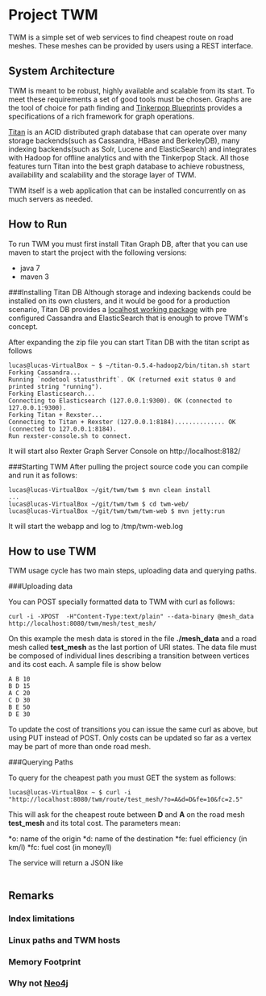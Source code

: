 # Project TWM

TWM is a simple set of web services to find cheapest route on road meshes. These meshes can be provided by users using a REST interface.

## System Architecture

TWM is meant to be robust, highly available and scalable from its start. To meet these requirements a set of good tools must be chosen. Graphs are the tool of choice for path finding and [Tinkerpop Blueprints](https://github.com/tinkerpop/blueprints/wiki) provides a specifications of a rich framework for graph operations.

[Titan](http://thinkaurelius.github.io/titan/) is an ACID distributed graph database that can operate over many storage backends(such as Cassandra, HBase and BerkeleyDB), many indexing backends(such as Solr, Lucene and ElasticSearch) and integrates with Hadoop for offline analytics and with the Tinkerpop Stack. All those features turn Titan into the best graph database to achieve robustness, availability and scalability and the storage layer of TWM.

TWM itself is a web application that can be installed concurrently on as much servers as needed.

## How to Run
To run TWM you must first install Titan Graph DB, after that you can use maven to start the project with the following versions:

* java 7
* maven 3

###Installing Titan DB
Although storage and indexing backends could be installed on its own clusters, and it would be good for a production scenario, Titan DB provides a [localhost working package](http://s3.thinkaurelius.com/downloads/titan/titan-0.5.4-hadoop2.zip) with pre configured Cassandra and ElasticSearch that is enough to prove TWM's concept.

After expanding the zip file you can start Titan DB with the titan script as follows

```
lucas@lucas-VirtualBox ~ $ ~/titan-0.5.4-hadoop2/bin/titan.sh start
Forking Cassandra...
Running `nodetool statusthrift`. OK (returned exit status 0 and printed string "running").
Forking Elasticsearch...
Connecting to Elasticsearch (127.0.0.1:9300). OK (connected to 127.0.0.1:9300).
Forking Titan + Rexster...
Connecting to Titan + Rexster (127.0.0.1:8184).............. OK (connected to 127.0.0.1:8184).
Run rexster-console.sh to connect.
```
It will start also Rexter Graph Server Console on http://localhost:8182/

###Starting TWM
After pulling the project source code you can compile and run it as follows:

```
lucas@lucas-VirtualBox ~/git/twm/twm $ mvn clean install
...
lucas@lucas-VirtualBox ~/git/twm/twm $ cd twm-web/
lucas@lucas-VirtualBox ~/git/twm/twm/twm-web $ mvn jetty:run
```
It will start the webapp and log to /tmp/twm-web.log

## How to use TWM
TWM usage cycle has two main steps, uploading data and querying paths.

###Uploading data

You can POST specially formatted data to TWM with curl as follows:

```
curl -i -XPOST  -H"Content-Type:text/plain" --data-binary @mesh_data http://localhost:8080/twm/mesh/test_mesh/
```
On this example the mesh data is stored in the file **./mesh_data** and a road mesh called **test_mesh** as the last portion of URI states. The data file must be composed of individual lines describing a transition between vertices and its cost each. A sample file is show below

```
A B 10
B D 15
A C 20
C D 30
B E 50
D E 30
```

To update the cost of transitions you can issue the same curl as above, but using PUT instead of POST. Only costs can be updated so far as a vertex may be part of more than onde road mesh.

###Querying Paths

To query for the cheapest path you must GET the system as follows:
```
lucas@lucas-VirtualBox ~ $ curl -i "http://localhost:8080/twm/route/test_mesh/?o=A&d=D&fe=10&fc=2.5"
```

This will ask for the cheapest route between **D** and **A** on the road mesh **test_mesh** and its total cost. The parameters mean:

*o: name of the origin
*d: name of the destination
*fe: fuel efficiency (in km/l)
*fc: fuel cost (in money/l)

The service will return a JSON like 

```
```

## Remarks
### Index limitations
### Linux paths and TWM hosts
### Memory Footprint
### Why not [Neo4j](http://neo4j.com/)
